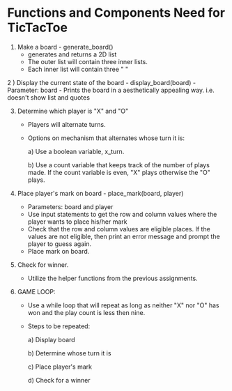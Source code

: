 # Functions and Components Need for TicTacToe

1) Make a board - generate_board()
    - generates and returns a 2D list
    - The outer list will contain three inner lists.
    - Each inner list will contain three " "

2 ) Display the current state of the board - display_board(board)
    - Parameter: board
    - Prints the board in a aesthetically appealing way. i.e. doesn't show list and quotes

3) Determine which player is "X" and "O"
    - Players will alternate turns.
    - Options on mechanism that alternates whose turn it is:

        a) Use a boolean variable, x_turn.

        b) Use a count variable that keeps track of the number of plays made. If the count variable is even, "X" plays otherwise the "O" plays.

4) Place player's mark on board - place_mark(board, player)
    - Parameters: board and player
    - Use input statements to get the row and column values where the player wants to place his/her mark
    - Check that the row and column values are eligible places. If the values are not eligible, then print an error message and prompt the player to guess again.
    - Place mark on board.

5) Check for winner.
    - Utilize the helper functions from the previous assignments.

6) GAME LOOP:

    - Use a while loop that will repeat as long as neither "X" nor "O" has won and the play count is less then nine.

    - Steps to be repeated:

        a) Display board

        b) Determine whose turn it is

        c) Place player's mark
        
        d) Check for a winner



